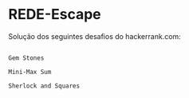 <div class="position-relative js-header-wrapper ">&nbsp;</div>

<div class="application-main ">
<div id="js-repo-pjax-container">
<div class="container new-discussion-timeline experiment-repo-nav  ">
<div class="repository-content ">
<div class="file">
<div class="readme blob instapaper_body" id="readme">
<h1>REDE-Escape</h1>

<p>Solução dos seguintes desafios do hackerrank.com:</p>

<pre>
<code>
Gem Stones

Mini-Max Sum

Sherlock and Squares

</code>
</pre>

</div>
</div>
</div>
</div>
</div>
</div>
